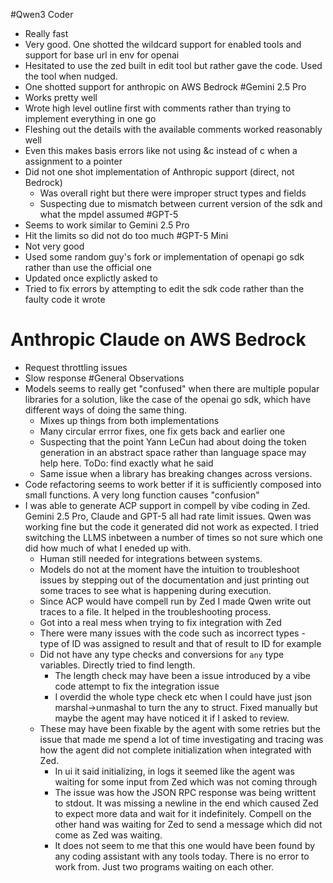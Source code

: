 #Qwen3 Coder
- Really fast
- Very good. One shotted the wildcard support for enabled tools and support for base url in env for openai
- Hesitated to use the zed built in edit tool but rather gave the code. Used the tool when nudged.
- One shotted support for anthropic on AWS Bedrock
#Gemini 2.5 Pro
- Works pretty well
- Wrote high level outline first with comments rather than trying to implement everything in one go
- Fleshing out the details with the available comments worked reasonably well
- Even this makes basis errors like not using &c instead of c when a assignment to a pointer
- Did not one shot implementation of Anthropic support (direct, not Bedrock)
  - Was overall right but there were improper struct types and fields
  - Suspecting due to mismatch between current version of the sdk and what the mpdel assumed
#GPT-5
- Seems to work similar to Gemini 2.5 Pro
- Hit the limits so did not do too much
#GPT-5 Mini
- Not very good
- Used some random guy's fork or implementation of openapi go sdk rather than use the official one
- Updated once explictly asked to
- Tried to fix errors by attempting to edit the sdk code rather than the faulty code it wrote
# Anthropic Claude on AWS Bedrock
- Request throttling issues
- Slow response
#General Observations
- Models seems to really get "confused" when there are multiple popular libraries for a solution, like the case of the openai go sdk, which have different ways of doing the same thing.
  - Mixes up things from both implementations
  - Many circular errror fixes, one fix gets back and earlier one
  - Suspecting that the point Yann LeCun had about doing the token generation in an abstract space rather than language space may help here. ToDo: find exactly what he said
  - Same issue when a library has breaking changes across versions.
- Code refactoring seems to work better if it is sufficiently composed into small functions. A very long function causes "confusion"
- I was able to generate ACP support in compell by vibe coding in Zed. Gemini 2.5 Pro, Claude and GPT-5 all had rate limit issues. Qwen was working fine but the code it generated did not work as expected. I tried switching the LLMS inbetween a number of times so not sure which one did how much of what I eneded up with.
  - Human still needed for integrations between systems.
  - Models do not at the moment have the intuition to troubleshoot issues by stepping out of the documentation and just printing out some traces  to see what is happening during execution.
  - Since ACP would have compell run by Zed I made Qwen write out traces to a file. It helped in the troubleshooting process.
  - Got into a real mess when trying to fix integration with Zed
  - There were many issues with the code such as incorrect types - type of ID was assigned to result and that of result to ID for example
  - Did not have any type checks and conversions for `any` type variables. Directly tried to find length.
    - The length check may have been a issue introduced by a vibe code attempt to fix the integration issue
    - I overdid the whole type check etc when I could have just json marshal->unmashal to turn the any to struct. Fixed manually but maybe the agent may have noticed it if I asked to review.
  - These may have been fixable by the agent with some retries but the issue that made me spend a lot of time investigating and tracing was how the agent did not complete initialization when integrated with Zed.
    - In ui it said initializing, in logs it seemed like the agent was waiting for some input from Zed which was not coming through
    - The issue was how the JSON RPC response was being writtent to stdout. It was missing a newline in the end which caused Zed to expect more data and wait for it indefinitely. Compell on the other hand was waiting for Zed to send a message which did not come as Zed was waiting.
    - It does not seem to me that this one would have been found by any coding assistant with any tools today. There is no error to work from. Just two programs waiting on each other.
